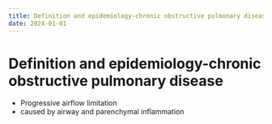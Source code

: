 ```yaml
---
title: Definition and epidemiology-chronic obstructive pulmonary disease
date: 2024-01-01
---
```

# Definition and epidemiology-chronic obstructive pulmonary disease

* Progressive airflow limitation
* caused by airway and parenchymal inflammation

